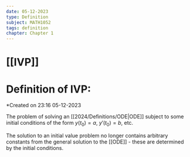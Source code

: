 ```yaml
---
date: 05-12-2023
type: Definition
subject: MATH1052
tags: definition
chapter: Chapter 1
---
```

# [[IVP]]

# Definition of IVP:
*Created on 23:16 05-12-2023

The problem of solving an [[2024/Definitions/ODE|ODE]] subject to some initial conditions of the form $y(t_{0})=a, \ y'(t_{0})=b$, etc.

The solution to an initial value problem no longer contains arbitrary constants from the general solution to the [[ODE]] - these are determined by the initial conditions.
